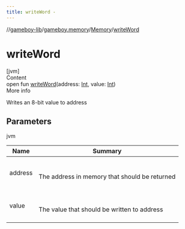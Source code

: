 ```yaml
---
title: writeWord -
---
```

//[gameboy-lib](../../index.md)/[gameboy.memory](../index.md)/[Memory](index.md)/[writeWord](write-word.md)



# writeWord  
[jvm]  
Content  
open fun [writeWord](write-word.md)(address: [Int](https://kotlinlang.org/api/latest/jvm/stdlib/kotlin/-int/index.html), value: [Int](https://kotlinlang.org/api/latest/jvm/stdlib/kotlin/-int/index.html))  
More info  


Writes an 8-bit value to address



## Parameters  
  
jvm  
  
|  Name|  Summary| 
|---|---|
| <a name="gameboy.memory/Memory/writeWord/#kotlin.Int#kotlin.Int/PointingToDeclaration/"></a>address| <a name="gameboy.memory/Memory/writeWord/#kotlin.Int#kotlin.Int/PointingToDeclaration/"></a><br><br>The address in memory that should be returned<br><br>
| <a name="gameboy.memory/Memory/writeWord/#kotlin.Int#kotlin.Int/PointingToDeclaration/"></a>value| <a name="gameboy.memory/Memory/writeWord/#kotlin.Int#kotlin.Int/PointingToDeclaration/"></a><br><br>The value that should be written to address<br><br>
  
  



